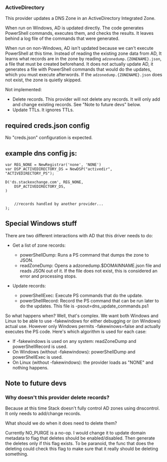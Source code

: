 ### ActiveDirectory

This provider updates a DNS Zone in an ActiveDirectory Integrated Zone.

When run on Windows, AD is updated directly. The code generates
PowerShell commands, executes them, and checks the results.
It leaves behind a log file of the commands that were generated.

When run on non-Windows, AD isn't updated because we can't execute
PowerShell at this time.  Instead of reading the existing zone data
from AD, It learns what
records are in the zone by reading
`adzonedump.{ZONENAME}.json`, a file that must be created beforehand.
It does not actually update AD, it generates a file with PowerShell
commands that would do the updates, which you must execute afterwords.
If the `adzonedump.{ZONENAME}.json` does not exist, the zone is quietly skipped.

Not implemented:

* Delete records.  This provider will not delete any records. It will only add
and change existing records. See "Note to future devs" below.
* Update TTLs.  It ignores TTLs.


## required creds.json config

No "creds.json" configuration is expected.

## example dns config js:

```
var REG_NONE = NewRegistrar('none', 'NONE')
var DSP_ACTIVEDIRECTORY_DS = NewDSP("activedir", "ACTIVEDIRECTORY_PS");

D('ds.stackexchange.com', REG_NONE,
    DSP_ACTIVEDIRECTORY_DS,
)


    //records handled by another provider...
);
```

## Special Windows stuff

There are two different interactions with AD that this driver needs to do:

* Get a list of zone records:
  * powerShellDump: Runs a PS command that dumps the zone to JSON.
  * readZoneDump: Opens a adzonedump.$DOMAINNAME.json file and reads JSON out of it.  If the file does not exist, this is considered an error and processing stops.

* Update records:
  * powerShellExec: Execute PS commands that do the update.
  * powerShellRecord: Record the PS command that can be run later to do the updates.  This file is -psout=dns_update_commands.ps1

So what happens when?  Well, that's complex.  We want both Windows and Linux to be able to use -fakewindows
for either debugging or (on Windows) actual use.  However only Windows permits -fakewinows=false and actually executes
the PS code.  Here's which algorithm is used for each case:

  * If -fakewindows is used on any system: readZoneDump and powerShellRecord is used.
  * On Windows (without -fakewindows): powerShellDump and powerShellExec is used.
  * On Linux (without -fakewindows): the provider loads as "NONE" and nothing happens.


## Note to future devs

### Why doesn't this provider delete records?

Because at this time Stack doesn't fully control AD zones
using dnscontrol. It only needs to add/change records.

What should we do when it does need to delete them?

Currently NO_PURGE is a no-op.  I would change it to update
domain metadata to flag that deletes should be enabled/disabled.
Then generate the deletes only if this flag exists.  To be paranoid,
the func that does the deleting could check this flag to make sure
that it really should be deleting something.
